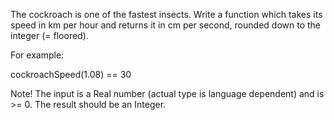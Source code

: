 The cockroach is one of the fastest insects. Write a function which takes its speed in km per hour and returns it in cm per second, rounded down to the integer (= floored).

For example:  

cockroachSpeed(1.08) == 30  

Note! The input is a Real number (actual type is language dependent) and is >= 0. The result should be an Integer.
